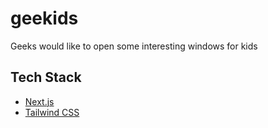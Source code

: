 # geekids
Geeks would like to open some interesting windows for kids

## Tech Stack

  * [Next.js](https://nextjs.org/)
  * [Tailwind CSS](https://tailwindcss.com)